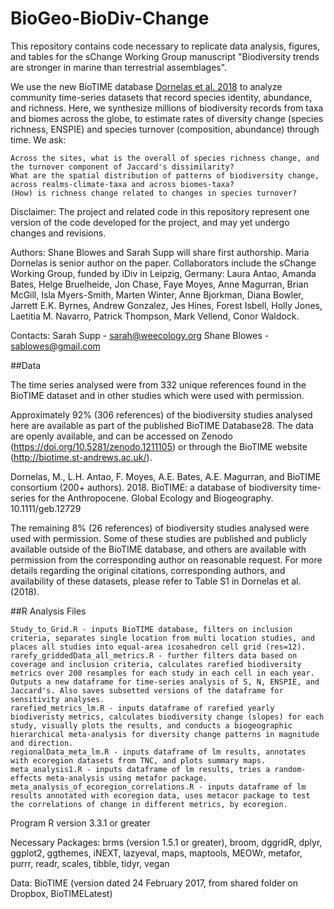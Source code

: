 # BioGeo-BioDiv-Change

This repository contains code necessary to replicate data analysis, figures, and tables for the sChange Working Group manuscript "Biodiversity trends are stronger in marine than terrestrial assemblages".

We use the new BioTIME database [Dornelas et al. 2018](https://doi.org/10.1111/geb.12729) to analyze community time-series datasets that record species identity, abundance, and richness. Here, we synthesize millions of biodiversity records from taxa and biomes across the globe, to estimate rates of diversity change (species richness, ENSPIE) and species turnover (composition, abundance) through time. We ask:

    Across the sites, what is the overall of species richness change, and the turnover component of Jaccard's dissimilarity?
    What are the spatial distribution of patterns of biodiversity change, across realms-climate-taxa and across biomes-taxa?
    (How) is richness change related to changes in species turnover?

Disclaimer: The project and related code in this repository represent one version of the code developed for the project, and may yet undergo changes and revisions.

Authors: Shane Blowes and Sarah Supp will share first authorship. Maria Dornelas is senior author on the paper. 
Collaborators include the sChange Working Group, funded by iDiv in Leipzig, Germany:
Laura Antao, Amanda Bates, Helge Bruelheide, Jon Chase, Faye Moyes, Anne Magurran, Brian McGill, Isla Myers-Smith, Marten Winter, Anne Bjorkman, Diana Bowler, Jarrett E.K. Byrnes, Andrew Gonzalez, Jes Hines, Forest Isbell, Holly Jones, Laetitia M. Navarro, Patrick Thompson, Mark Vellend, Conor Waldock.

Contacts: 
Sarah Supp - sarah@weecology.org
Shane Blowes - sablowes@gmail.com

##Data 

The time series analysed were from 332 unique references found in the BioTIME dataset and in other studies which were used with permission.

Approximately 92% (306 references) of the biodiversity studies analysed here are available as part of the published BioTIME Database28. The data are openly available, and can be accessed on Zenodo (https://doi.org/10.5281/zenodo.1211105) or through the BioTIME website (http://biotime.st-andrews.ac.uk/).

Dornelas, M., L.H. Antao, F. Moyes, A.E. Bates, A.E. Magurran, and BioTIME consortium (200+ authors). 2018. BioTIME: a database of biodiversity time-series for the Anthropocene. Global Ecology and Biogeography. 10.1111/geb.12729 

The remaining 8% (26 references) of biodiversity studies analysed were used with permission. Some of these studies are published and publicly available outside of the BioTIME database, and others are available with permission from the corresponding author on reasonable request. For more details regarding the original citations, corresponding authors, and availability of these datasets, please refer to Table S1 in Dornelas et al. (2018). 


##R Analysis Files

    Study_to_Grid.R - inputs BioTIME database, filters on inclusion criteria, separates single location from multi location studies, and places all studies into equal-area icosahedron cell grid (res=12).
    rarefy_griddedData_all_metrics.R - further filters data based on coverage and inclusion criteria, calculates rarefied biodiversity metrics over 200 resamples for each study in each cell in each year. Outputs a new dataframe for time-series analysis of S, N, ENSPIE, and Jaccard's. Also saves subsetted versions of the dataframe for sensitivity analyses.
    rarefied_metrics_lm.R - inputs dataframe of rarefied yearly biodiveristy metrics, calculates biodiversity change (slopes) for each study, visually plots the results, and conducts a biogeographic hierarchical meta-analysis for diversity change patterns in magnitude and direction.
    regionalData_meta_lm.R - inputs dataframe of lm results, annotates with ecoregion datasets from TNC, and plots summary maps.
    meta_analysis1.R - inputs dataframe of lm results, tries a random-effects meta-analysis using metafor package.
    meta_analysis_of_ecoregion_correlations.R - inputs dataframe of lm results annotated with ecoregion data, uses metacor package to test the correlations of change in different metrics, by ecoregion.


Program R version 3.3.1 or greater

Necessary Packages: brms (version 1.5.1 or greater), broom, dggridR, dplyr, ggplot2, ggthemes, iNEXT, lazyeval, maps, maptools, MEOWr, metafor, purrr, readr, scales, tibble, tidyr, vegan

Data: BioTIME (version dated 24 February 2017, from shared folder on Dropbox, BioTIMELatest)
